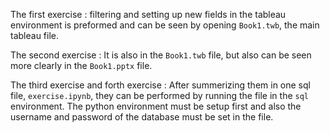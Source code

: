 The first exercise : filtering and setting up new fields in the tableau environment is preformed and can be seen by opening ```Book1.twb```, the main tableau file.

The second exercise : It is also in the ```Book1.twb``` file, but also can be seen more clearly in the ```Book1.pptx``` file.

The third exercise and forth exercise : After summerizing them in one sql file, ```exercise.ipynb```, they can be performed by running the file in the ```sql``` environment. The python environment must be setup first and also the username and password of the database must be set in the file.
